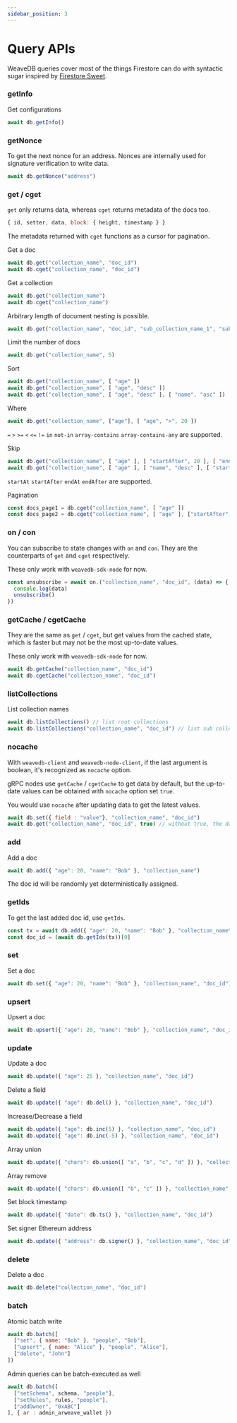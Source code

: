 ```yaml
---
sidebar_position: 3
---
```

# Query APIs

WeaveDB queries cover most of the things Firestore can do with syntactic sugar inspired by [Firestore Sweet](https://warashibe.github.io/firestore-sweet/).

### getInfo

Get configurations

```js
await db.getInfo()
```

### getNonce

To get the next nonce for an address. Nonces are internally used for signature verification to write data.

```js
await db.getNonce("address")
```

### get / cget

`get` only returns data, whereas `cget` returns metadata of the docs too.

```js
{ id, setter, data, block: { height, timestamp } }
```

The metadata returned with `cget` functions as a cursor for pagination.

Get a doc

```js
await db.get("collection_name", "doc_id")
await db.cget("collection_name", "doc_id")
```

Get a collection

```js
await db.get("collection_name")
await db.cget("collection_name")
```

Arbitrary length of document nesting is possible.

```js
await db.get("collection_name", "doc_id", "sub_collection_name_1", "sub_doc_id_1", "sub_collection_name_2", "sub_doc_id_2")
```

Limit the number of docs

```js
await db.get("collection_name", 5)
```

Sort

```js
await db.get("collection_name", [ "age" ])
await db.get("collection_name", [ "age", "desc" ])
await db.get("collection_name", [ "age", "desc" ], [ "name", "asc" ])
```

Where

```js
await db.get("collection_name", ["age"], [ "age", ">", 20 ])
```

`=` `>` `>=` `<` `<=` `!=` `in` `not-in` `array-contains` `array-contains-any` are supported.

Skip

```js
await db.get("collection_name", [ "age" ], [ "startAfter", 20 ], [ "endAt", 60 ])
await db.get("collection_name", [ "age" ], [ "name", "desc" ], [ "startAfter", 20, "Bob" ])
```

`startAt` `startAfter` `endAt` `endAfter` are supported.

Pagination

```js
const docs_page1 = db.cget("collection_name", [ "age" ])
const docs_page2 = db.cget("collection_name", [ "age" ], ["startAfter", docs_page1[docs_page1.length - 1]])
```

### on / con

You can subscribe to state changes with `on` and `con`. They are the counterparts of `get` and `cget` respectively.

These only work with `weavedb-sdk-node` for now.

```js
const unsubscribe = await on.("collection_name", "doc_id", (data) => {
  console.log(data)
  unsubscribe()
})
```

### getCache / cgetCache

They are the same as `get` / `cget`, but get values from the cached state, which is faster but may not be the most up-to-date values.

These only work with `weavedb-sdk-node` for now.

```js
await db.getCache("collection_name", "doc_id")
await db.cgetCache("collection_name", "doc_id")
```

### listCollections

List collection names

```js
await db.listCollections() // list root collections
await db.listCollections("collection_name", "doc_id") // list sub collections
```

### nocache

With `weavedb-client` and `weavedb-node-client`, if the last argument is boolean, it's recognized as `nocache` option.

gRPC nodes use `getCache` / `cgetCache` to get data by default, but the up-to-date values can be obtained with `nocache` option set `true`.

You would use `nocache` after updating data to get the latest values.

```js
await db.set({ field : "value"}, "collection_name", "doc_id")
await db.get("collection_name", "doc_id", true) // without true, the data might be old
```

### add

Add a doc

```js
await db.add({ "age": 20, "name": "Bob" }, "collection_name")
```
The doc id will be randomly yet deterministically assigned.

### getIds

To get the last added doc id, use `getIds`.

```js
const tx = await db.add({ "age": 20, "name": "Bob" }, "collection_name")
const doc_id = (await db.getIds(tx))[0]
```

### set

Set a doc

```js
await db.set({ "age": 20, "name": "Bob" }, "collection_name", "doc_id")
```

### upsert

Upsert a doc

```js
await db.upsert({ "age": 20, "name": "Bob" }, "collection_name", "doc_id")
```

### update

Update a doc

```js
await db.update({ "age": 25 }, "collection_name", "doc_id")
```
Delete a field

```js
await db.update({ "age": db.del() }, "collection_name", "doc_id")
```

Increase/Decrease a field

```js
await db.update({ "age": db.inc(5) }, "collection_name", "doc_id")
await db.update({ "age": db.inc(-5) }, "collection_name", "doc_id")
```

Array union

```js
await db.update({ "chars": db.union([ "a", "b", "c", "d" ]) }, "collection_name", "doc_id")
```

Array remove

```js
await db.update({ "chars": db.union([ "b", "c" ]) }, "collection_name", "doc_id")
```

Set block timestamp
```js
await db.update({ "date": db.ts() }, "collection_name", "doc_id")
```

Set signer Ethereum address
```js
await db.update({ "address": db.signer() }, "collection_name", "doc_id")
```

### delete

Delete a doc

```js
await db.delete("collection_name", "doc_id")
```

### batch

Atomic batch write

```js
await db.batch([
  ["set", { name: "Bob" }, "people", "Bob"],
  ["upsert", { name: "Alice" }, "people", "Alice"],
  ["delete", "John"]
])
```
Admin queries can be batch-executed as well

```js
await db.batch([
  ["setSchema", schema, "people"],
  ["setRules", rules, "people"],
  ["addOwner", "0xABC"]
], { ar : admin_arweave_wallet })
```
